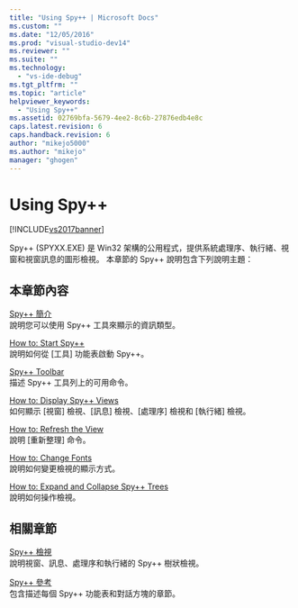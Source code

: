 ```yaml
---
title: "Using Spy++ | Microsoft Docs"
ms.custom: ""
ms.date: "12/05/2016"
ms.prod: "visual-studio-dev14"
ms.reviewer: ""
ms.suite: ""
ms.technology: 
  - "vs-ide-debug"
ms.tgt_pltfrm: ""
ms.topic: "article"
helpviewer_keywords: 
  - "Using Spy++"
ms.assetid: 02769bfa-5679-4ee2-8c6b-27876edb4e8c
caps.latest.revision: 6
caps.handback.revision: 6
author: "mikejo5000"
ms.author: "mikejo"
manager: "ghogen"
---
```

# Using Spy++
[!INCLUDE[vs2017banner](../code-quality/includes/vs2017banner.md)]

Spy\+\+ \(SPYXX.EXE\) 是 Win32 架構的公用程式，提供系統處理序、執行緒、視窗和視窗訊息的圖形檢視。  本章節的 Spy\+\+ 說明包含下列說明主題：  
  
## 本章節內容  
 [Spy\+\+ 簡介](../debugger/introducing-spy-increment.md)  
 說明您可以使用 Spy\+\+ 工具來顯示的資訊類型。  
  
 [How to: Start Spy\+\+](../debugger/how-to-start-spy-increment.md)  
 說明如何從 \[工具\] 功能表啟動 Spy\+\+。  
  
 [Spy\+\+ Toolbar](../debugger/spy-increment-toolbar.md)  
 描述 Spy\+\+ 工具列上的可用命令。  
  
 [How to: Display Spy\+\+ Views](../debugger/how-to-display-spy-increment-views.md)  
 如何顯示 \[視窗\] 檢視、\[訊息\] 檢視、\[處理序\] 檢視和 \[執行緒\] 檢視。  
  
 [How to: Refresh the View](../Topic/How%20to:%20Refresh%20the%20View.md)  
 說明 \[重新整理\] 命令。  
  
 [How to: Change Fonts](../debugger/how-to-change-fonts.md)  
 說明如何變更檢視的顯示方式。  
  
 [How to: Expand and Collapse Spy\+\+ Trees](../debugger/how-to-expand-and-collapse-spy-increment-trees.md)  
 說明如何操作檢視。  
  
## 相關章節  
 [Spy\+\+ 檢視](../debugger/spy-increment-views.md)  
 說明視窗、訊息、處理序和執行緒的 Spy\+\+ 樹狀檢視。  
  
 [Spy\+\+ 參考](../debugger/spy-increment-reference.md)  
 包含描述每個 Spy\+\+ 功能表和對話方塊的章節。